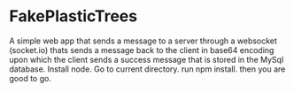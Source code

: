 # FakePlasticTrees
A simple web app that sends a message to a server through a websocket (socket.io) thats sends a message back to the client in base64 encoding upon which the client sends a success message that is stored in the MySql database.
Install node.
Go to current directory.
run npm install.
then you are good to go.
